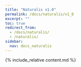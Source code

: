 ```yaml
---
title: "Naturalis v1.0"
permalink: /docs/naturalis/v1_0
excerpt: ""
toc: true
redirect_from:
  - /docs/naturalis/
  - /naturalis/
sidebar:
  nav: docs_naturalis
---
```


{% include_relative content.md %}
